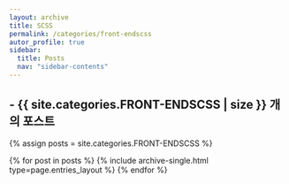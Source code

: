 ```yaml
---
layout: archive
title: SCSS
permalink: /categories/front-endscss
autor_profile: true
sidebar:
  title: Posts
  nav: "sidebar-contents"
---
```


## - {{ site.categories.FRONT-ENDSCSS | size }} 개의 포스트

{% assign posts = site.categories.FRONT-ENDSCSS %}

{% for post in posts %}
{% include archive-single.html type=page.entries_layout %}
{% endfor %}
